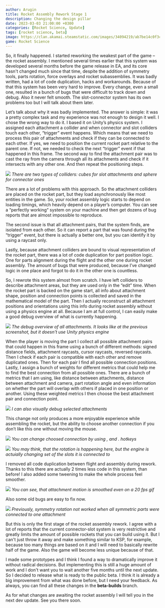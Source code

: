 ```yaml
---
author: Arugin
title: Rocket Assembly Rework Stage 1
description: Changing the design pillar
date: 2023-03-03 21:00:00 +0300
categories: [Rocket Science, Update]
tags: [rocket science, beta]
image: https://clan.akamai.steamstatic.com/images/34094219/ab7be14c0f3c3842dabc506e5e79adafba3fe9e1_400x225.png
game: Rocket Science
---
```

So, it finally happened. I started reworking the weakest part of the game – the rocket assembly. I mentioned several times earlier that this system was developed several months before the game release in EA, and its core hasn't changed much since that time, despite the addition of symmetry tools, parts rotation, force overlays and rocket subassemblies. It was badly written, had a lot of code duplication, hacks and workarounds. Because of that this system has been very hard to improve. Every change, even a small one, resulted in a bunch of bugs that were difficult to track down and debug. Also it never felt smooth. The slot-connector system has its own problems too but I will talk about them later.

Let’s talk about why it was badly implemented. The answer is simple: it was a pretty complex task and my experience was not enough to design it well. I chose the wrong way to do it. I based it on Unity’s physics system. I assigned each attachment a collider and when connector and slot colliders touch each other, “trigger” event happens. Which means that we need to process this pair of attachments and check if they can be connected to each other. If yes, we need to position the current rocket part relative to the parent one. If not, we needed to check the next “trigger” event if that happened in this frame. The second way to find the attachment pair was to cast the ray from the camera through all its attachments and check if it intersects with any other one. And then repeat the positioning steps.

![](https://clan.akamai.steamstatic.com/images//34094219/70830b6089227acb38eac9af99a3646dfee2dd9b.png)
_There are two types of colliders: cubes for slot attachments and sphere for connector ones_

There are a lot of problems with this approach. So the attachment colliders are placed on the rocket part, but they load asynchronously like most entities in the game. So, your rocket assembly logic starts to depend on loading timings, which heavily depend on a player’s computer. You can see a “perfectly working“ system on your machine and then get dozens of bug reports that are almost impossible to reproduce.

The second issue is that all attachment pairs, that the system finds, are isolated from each other. So it can report a part that was found during the “trigger” event, but there is actually a better one, but you can identify it by using a raycast only.

Lastly, because attachment colliders are bound to visual representation of the rocket part, there was a lot of code duplication for part position logic. One for parts alignment during the flight and the other one during rocket assembly. The amount of bugs that were produced, because I’ve changed logic in one place and forgot to do it in the other one is countless.

So, I rewrote this system almost from scratch. I have left colliders to describe attachment areas, but they are used only in the “edit” time. When the rocket part is backed on the game start, all info about attachment shape, position and connection points is collected and saved in the mathematical model of the part. Then I actually reconstruct all attachment positions and orientations using this info during rocket assembly without using a physics engine at all. Because I am at full control, I can easily make a good debug overview of what is currently happening.

![](https://clan.akamai.steamstatic.com/images//34094219/8352060d59583f8fdc4042396126e150f004e7a8.png)
_The debug overview of all attachments. It looks like at the previous screenshot, but it doesn't use Unity physics engine_

When the player is moving the part I collect all possible attachment pairs that could happen in this frame using a bunch of different methods: signed distance fields, attachment raycasts, cursor raycasts, reversed raycasts. Then I check if each pair is compatible with each other and remove duplicated ones. Then for each pair I find all possible connection positions. Lastly, I assign a bunch of weights for different metrics that could help me to find the best connection from all possible ones. There are a bunch of metrics that I am using, like distance between attachments, distance between attachment and camera, part rotation angle and even information on whether the part will overlap with others if placed in one position or another. Using these weighted metrics I then choose the best attachment pair and connection point.

![](https://media1.giphy.com/media/v1.Y2lkPTc5MGI3NjExZGE2NmU0MzI5MDEwMWVkYTUxYWQ1YmMzMzdmZGRkNDYzY2Y0Y2RmOSZjdD1n/9eTT3ryjQMiA07me5Z/giphy.gif)
_I can also visually debug selected attachments_

This change not only produces a more enjoyable experience while assembling the rocket, but the ability to choose another connection if you don’t like this one without moving the mouse.

![](https://media4.giphy.com/media/v1.Y2lkPTc5MGI3NjExMmFhOGFkNjU1MzZiZjQxOGU5NzU5OGNhN2E5OGE5YzQ0N2YzZDI0ZSZjdD1n/6tMJNTEenUSvG4jJFf/giphy.gif)
_You can change choosed connection by using , and . hotkeys_

![](https://media4.giphy.com/media/v1.Y2lkPTc5MGI3NjExYzAyYjI5ODc4OTBkYzVhNGQ5N2NmYTg2ZDExMjI1YzAyMDhjNzRhNiZjdD1n/DD5Bb4JZ9zFNheXyfh/giphy.gif)
_You may think, that the rotation is happening here, but the engine is actuially changing set of the slots it is connected to_

I removed all code duplication between flight and assembly during rework. Thanks to this there are actually 2 times less code in this system, than before! I also added some tweening to make the whole process feel smoother.

![](https://media1.giphy.com/media/v1.Y2lkPTc5MGI3NjExOGU4ZTFlMzZiYTNjNThhZGI0YTBlNzIwM2MxOTI5OWUzOGYyMDhkNCZjdD1n/gDlnsoDhioqjdyERc1/giphy.gif)
_You can see, that attachment motion is smoothed even on a 20 fps gif_

Also some old bugs are easy to fix now.

![](https://media4.giphy.com/media/v1.Y2lkPTc5MGI3NjExNmY2MTNiY2Q2ZmE4ODhjMjNhZWNlYzYyNzdjYWZhOWQzNmFhOWE2MiZjdD1n/IdvhACfe2zQbPqs05r/giphy.gif)
_Previously, symmetry rotation not worked when all symmetric parts were connected to one attachment_

But this is only the first stage of the rocket assembly rework. I agree with a lot of reports that the current connector-slot system is very restrictive and greatly limits the amount of possible rockets that you can build using it. But I can't just throw it away and make something similar to KSP, for example, because too many things are based on it and I will need to basically rewrite half of the game. Also the game will become less unique because of that.

I made some prototypes and I think I found a way to dramatically improve it without radical decisions. But implementing this is still a huge amount of work and I don't want you to wait another five months until the next update. So I decided to release what is ready to the public beta. I think it is already a big improvement from what was done before, but I need your feedback. As always, you can find all these changes in the **beta-builds** branch.

As for what changes are awaiting the rocket assembly I will tell you in the next dev update. See you there soon.
